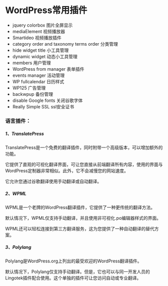 # WordPress常用插件

+ jquery colorbox       图片全屏显示
+ mediaElement          视频播放器
+ Smartideo             视频播放插件
+ category order and taxonomy terms order   分类管理
+ hide widget title     小工具管理
+ dynamic widget        动态小工具管理
+ members               用户管理
+ WordPress from manager  表单插件
+ events manager        活动管理
+ WP fullcalendar       日历样式
+ WP125                 广告管理
+ backwpup              备份管理
+ disable Google fonts  关闭谷歌字体
+ Really Simple SSL     ssl安全证书


### 语言插件：
##### 1、TranslatePress
TranslatePress是一个免费的翻译插件，同时附带一个高级版本，可以增加额外的功能。

它提供了直观的可视化翻译界面，可让您直接从前端翻译所有内容，使用的界面与WordPress定制器非常相似。此外，它不会减慢您的网站速度。

它允许您通过谷歌翻译使用手动翻译或自动翻译。

##### 2、WPML
WPML是一个老牌的WordPress翻译插件，它提供了一种更传统的翻译方法。

默认情况下，WPML仅支持手动翻译，并且使用非可视化.po编辑器样式的界面。

WPML还可以轻松连接到第三方翻译服务，这为您提供了一种自动翻译的替代方案。

##### 3、Polylang
Polylang是WordPress.org上列出的最受欢迎的WordPress翻译插件。

默认情况下，Polylang仅支持手动翻译。但是，它也可以与同一开发人员的Lingotek插件配合使用。这个单独的插件可让您访问自动或专业翻译。
